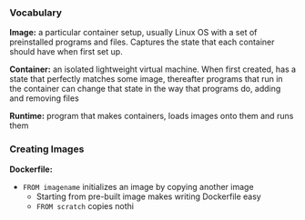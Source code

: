 ### Vocabulary

**Image:** a particular container setup, usually Linux OS with a set of preinstalled programs and files. Captures the state that each container should have when first set up.

**Container:** an isolated lightweight virtual machine. When first created, has a state that perfectly matches some image, thereafter programs that run in the container can change that state in the way that programs do, adding and removing files

**Runtime:** program that makes containers, loads images onto them and runs them

### Creating Images

**Dockerfile:**
- `FROM imagename` initializes an image by copying another image
	- Starting from pre-built image makes writing Dockerfile easy
	- `FROM scratch` copies nothi